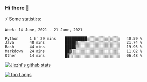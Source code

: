 ### Hi there 👋

⚡ Some statistics:

<!--START_SECTION:waka-->
```text
Week: 14 June, 2021 - 21 June, 2021

Python     1 hr 29 mins    ██████████░░░░░░░░░░░░░░░   40.59 % 
Java       48 mins         █████▒░░░░░░░░░░░░░░░░░░░   21.74 % 
Bash       44 mins         █████░░░░░░░░░░░░░░░░░░░░   19.95 % 
Markdown   24 mins         ██▓░░░░░░░░░░░░░░░░░░░░░░   11.02 % 
Other      14 mins         █▓░░░░░░░░░░░░░░░░░░░░░░░   06.48 % 
```
<!--END_SECTION:waka-->

[![Jiezhi's github stats](https://github-readme-stats.vercel.app/api?username=Jiezhi&show_icons=true)](https://github.com/Jiezhi/github-readme-stats)

[![Top Langs](https://github-readme-stats.vercel.app/api/top-langs/?username=Jiezhi&hide=javascript,html)](https://github.com/Jiezhi/github-readme-stats)
<!--
**Jiezhi/Jiezhi** is a ✨ _special_ ✨ repository because its `README.md` (this file) appears on your GitHub profile.

Here are some ideas to get you started:

- 🔭 I’m currently working on ...
- 🌱 I’m currently learning ...
- 👯 I’m looking to collaborate on ...
- 🤔 I’m looking for help with ...
- 💬 Ask me about ...
- 📫 How to reach me: ...
- 😄 Pronouns: ...
- ⚡ Fun fact: ...
-->

